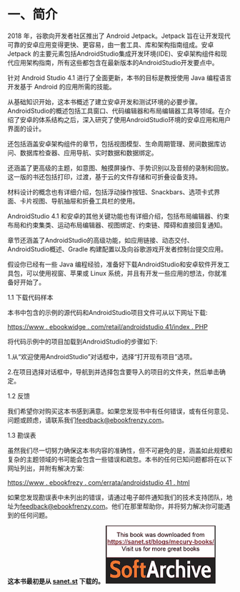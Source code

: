 # 一、简介

2018 年，谷歌向开发者社区推出了 Android Jetpack。Jetpack 旨在让开发现代可靠的安卓应用变得更快、更容易，由一套工具、库和架构指南组成。安卓 Jetpack 的主要元素包括AndroidStudio集成开发环境(IDE)、安卓架构组件和现代应用架构指南，所有这些都包含在最新版本的AndroidStudio开发要点中。

针对 Android Studio 4.1 进行了全面更新，本书的目标是教授使用 Java 编程语言开发基于 Android 的应用所需的技能。

从基础知识开始，这本书概述了建立安卓开发和测试环境的必要步骤。AndroidStudio的概述包括工具窗口、代码编辑器和布局编辑器工具等领域。在介绍了安卓的体系结构之后，深入研究了使用AndroidStudio环境的安卓应用和用户界面的设计。

还包括涵盖安卓架构组件的章节，包括视图模型、生命周期管理、房间数据库访问、数据库检查器、应用导航、实时数据和数据绑定。

还涵盖了更高级的主题，如意图、触摸屏操作、手势识别以及音频的录制和回放。这一版的书还包括打印，过渡，基于云的文件存储和可折叠设备支持。

材料设计的概念也有详细介绍，包括浮动操作按钮、Snackbars、选项卡式界面、卡片视图、导航抽屉和折叠工具栏的使用。

AndroidStudio 4.1 和安卓的其他关键功能也有详细介绍，包括布局编辑器、约束布局和约束集类、运动布局编辑器、视图绑定、约束链、障碍和直接回复通知。

章节还涵盖了AndroidStudio的高级功能，如应用链接、动态交付、AndroidStudio概述、Gradle 构建配置以及向谷歌游戏开发者控制台提交应用。

假设你已经有一些 Java 编程经验，准备好下载AndroidStudio和安卓软件开发工具包，可以使用视窗、苹果或 Linux 系统，并且有开发一些应用的想法，你就准备好开始了。

1.1 下载代码样本

本书中包含的示例的源代码和AndroidStudio项目文件可从以下网址下载:

[https://www . ebookwidge . com/retail/androidstudio 41/index . PHP](https://www.ebookfrenzy.com/retail/androidstudio41/index.php)

将代码示例中的项目加载到AndroidStudio的步骤如下:

1.从“欢迎使用AndroidStudio”对话框中，选择“打开现有项目”选项。

2.在项目选择对话框中，导航到并选择包含要导入的项目的文件夹，然后单击确定。

1.2 反馈

我们希望你对购买这本书感到满意。如果您发现书中有任何错误，或有任何意见、问题或顾虑，请联系我们[feedback@ebookfrenzy.com](mailto:feedback%40ebookfrenzy.com?subject=)。

1.3 勘误表

虽然我们尽一切努力确保这本书内容的准确性，但不可避免的是，涵盖如此规模和复杂的主题领域的书可能会包含一些错误和疏忽。本书的任何已知问题都将在以下网址列出，并附有解决方案:

[https://www . ebookfrezy . com/errata/androidstudio 41 . html](https://www.ebookfrenzy.com/errata/androidstudio41.html)

如果您发现勘误表中未列出的错误，请通过电子邮件通知我们的技术支持团队，地址为[feedback@ebookfrenzy.com](mailto:feedback%40ebookfrenzy.com?subject=)。他们在那里帮助你，并将努力解决你可能遇到的任何问题。

 **这本书最初是从 [sanet.st](https://sanet.st/blogs/mecury-books/) 下载的。** ![sa_logo](img/sa_logo.jpg)